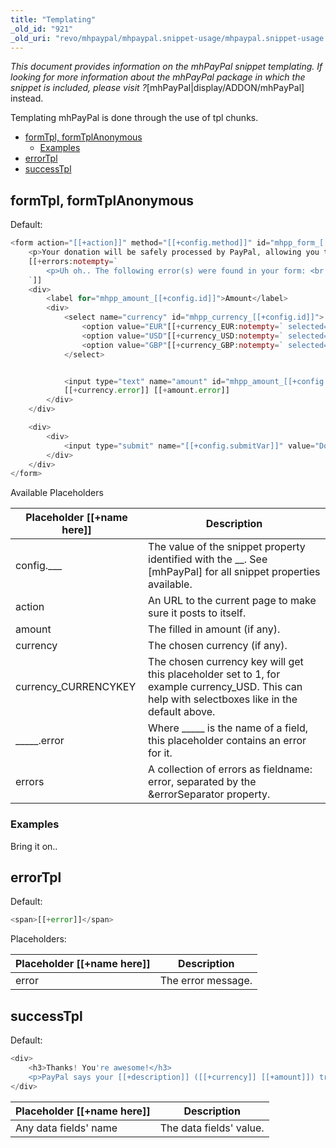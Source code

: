 ```yaml
---
title: "Templating"
_old_id: "921"
_old_uri: "revo/mhpaypal/mhpaypal.snippet-usage/mhpaypal.snippet-usage.templating"
---
```


_This document provides information on the mhPayPal snippet templating. If looking for more information about the mhPayPal package in which the snippet is included, please visit ?_\[mhPayPal|display/ADDON/mhPayPal\] instead.

Templating mhPayPal is done through the use of tpl chunks.

- [formTpl, formTplAnonymous](#mhPayPal.SnippetUsage.Templating-formTpl%2CformTplAnonymous)
  - [Examples](#mhPayPal.SnippetUsage.Templating-Examples)
- [errorTpl](#mhPayPal.SnippetUsage.Templating-errorTpl)
- [successTpl](#mhPayPal.SnippetUsage.Templating-successTpl)



## formTpl, formTplAnonymous

Default:

``` php 
<form action="[[+action]]" method="[[+config.method]]" id="mhpp_form_[[+config.id]]">
    <p>Your donation will be safely processed by PayPal, allowing you to donate via a PayPal account or directly with a credit card.</p>
    [[+errors:notempty=`
        <p>Uh oh.. The following error(s) were found in your form: <br />[[+errors]]</p>
    `]]
    <div>
        <label for="mhpp_amount_[[+config.id]]">Amount</label>
        <div>
            <select name="currency" id="mhpp_currency_[[+config.id]]">
                <option value="EUR"[[+currency_EUR:notempty=` selected="selected"`]]>EUR &euro;</option>
                <option value="USD"[[+currency_USD:notempty=` selected="selected"`]]>USD &#36;</option>
                <option value="GBP"[[+currency_GBP:notempty=` selected="selected"`]]>GBP &#163;</option>
            </select>


            <input type="text" name="amount" id="mhpp_amount_[[+config.id]]" />
            [[+currency.error]] [[+amount.error]]
        </div>
    </div>

    <div>
        <div>
            <input type="submit" name="[[+config.submitVar]]" value="Donate!" />
        </div>
    </div>
</form>
```

Available Placeholders

| Placeholder \[\[+name here\]\] | Description |
|--------------------------------|-------------|
| config.\_\_\_ | The value of the snippet property identified with the \_\_. See \[mhPayPal\] for all snippet properties available. |
| action | An URL to the current page to make sure it posts to itself. |
| amount | The filled in amount (if any). |
| currency | The chosen currency (if any). |
| currency\_CURRENCYKEY | The chosen currency key will get this placeholder set to 1, for example currency\_USD. This can help with selectboxes like in the default above. |
| \_\_\_\_\_.error | Where \_\_\_\_\_ is the name of a field, this placeholder contains an error for it. |
| errors | A collection of errors as fieldname: error, separated by the &errorSeparator property. |

### Examples

Bring it on..

## errorTpl

Default:

``` php 
<span>[[+error]]</span>
```

Placeholders:

| Placeholder \[\[+name here\]\] | Description |
|--------------------------------|-------------|
| error | The error message. |

## successTpl

Default:

``` php 
<div>
    <h3>Thanks! You're awesome!</h3>
    <p>PayPal says your [[+description]] ([[+currency]] [[+amount]]) transaction is [[+PAYMENTSTATUS]]! You're really cool for helping out on this project further. Do not hesitate to get in touch should you need help!</p>
</div>
```

| Placeholder \[\[+name here\]\] | Description |
|--------------------------------|-------------|
| Any data fields' name | The data fields' value. |